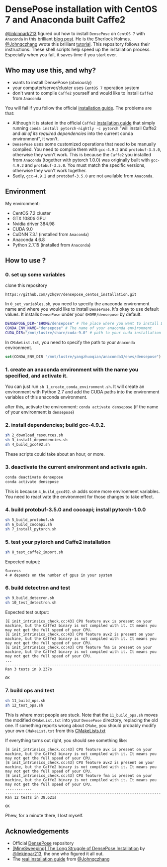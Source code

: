 # DensePose installation with CentOS 7 and Anaconda built Caffe2

[@linkinpark213](https://github.com/linkinpark213) figured out how to install `DensePose` on `CentOS 7` with `Anaconda` in this brilliant [blog post](http://linkinpark213.com/2018/11/18/densepose-minesweeping/). He is the Sherlock Holmes. [@Johnqczhang](https://github.com/Johnqczhang) wrote this brilliant [tutorial](https://github.com/Johnqczhang/densepose_installation). This repository follows their instructions. These shell scripts help speed up the installation process. Especially when you fail, it saves time if you start over.

## Who may use this, and why?

* wants to install DensePose (obviously)
* your computer/server/cluster uses `CentOS 7` operation system 
* don't want to compile `Caffe2` yourself and would like to install `Caffe2` from `Anaconda`

You will fail if you follow the official [installation guide](https://github.com/facebookresearch/DensePose/blob/master/INSTALL.md). The problems are that:

* Although it is stated in the official `Caffe2` [installation guide](https://caffe2.ai/docs/getting-started.html?platform=mac&configuration=prebuilt) that simply running `conda install pytorch-nightly -c pytorch` "will install Caffe2 and _all of its required dependencies_ into the current conda environment", it won't. 
* `DensePose` uses some customized operations that need to be manually compiled. You need to compile them with `gcc-4.9.2` and `protobuf-3.5.0`, otherwise they won't work. This is because the `Caffe2` you installed from `Anaconda` (together with pytorch 1.0.0) was originally built with `gcc-4.9.2` and `protobuf-3.5.0`. You must match the specific versions, otherwise they won't work together.
* Sadly, `gcc-4.9.2` and `protobuf-3.5.0` are not available from `Anaconda`.

## Environment

My environment:
* CentOS 7.2 cluster
* GTX 1080ti GPU
* Nvidia driver 384.98
* CUDA 9.0
* CuDNN 7.3.1 (installed from `Anaconda`)
* Anaconda 4.6.8
* Python 2.7.15 (installed from `Anaconda`)

## How to use ?

### 0. set up some variables

clone this repository
```
https://github.com/yzhq97/densepose_centos_installation.git
```

In `0_set_variables.sh`, you need to specify the anaconda environment name and where you would like to install `DensePose`. It's okay to use default values. It installs `DensePose` under your `$HOME/densepose` by default.

```bash
DENSEPOSE_DIR="$HOME/densepose" # The place where you want to install DensePose
CONDA_ENV_NAME="densepose" # The name of your anaconda environment
CUDA_DIR="/mnt/lustre/share/cuda-9.0" # path to your cuda installation directory
```

In `CMakeList.txt`, you need to specify the path to your `Anaconda` environment.
```cmake
set(CONDA_ENV_DIR "/mnt/lustre/yangzhuoqian/anaconda3/envs/densepose")
```

### 1. create an anaconda environment with the name you specified, and activate it.

You can just run `sh 1_create_conda_environment.sh`. It will create an environment with Python 2.7 and add the CUDA paths into the environment variables of this anaconda environment.

after this, activate the environment: `conda activate densepose` (if the name of your environment is `densepose`)

### 2. install dependencies; build gcc-4.9.2.

```bash
sh 2_download_resources.sh
sh 3_install_dependencies.sh
sh 4_build_gcc492.sh
```
These scripts could take about an hour, or more.

### 3. deactivate the current environment and activate again.

```bash
conda deactivate densepose
conda activate densepose
```
This is because `4_build_gcc492.sh` adds some more environment variables. You need to reactivate the environment for those changes to take effect.

### 4. build protobuf-3.5.0 and cocoapi; install pytorch-1.0.0

```bash
sh 5_build_protobuf.sh
sh 6_build_cocoapi.sh
sh 7_install_pytorch.sh
```

### 5. test your pytorch and Caffe2 installation

```bash
sh 8_test_caffe2_import.sh
```
Expected output:
```
Success
4 # depends on the number of gpus in your system
```

### 6. build detectron and test

```bash
sh 9_build_detecron.sh
sh 10_test_detectron.sh
```
Expected test output:
```
[E init_intrinsics_check.cc:43] CPU feature avx is present on your machine, but the Caffe2 binary is not compiled with it. It means you may not get the full speed of your CPU.
[E init_intrinsics_check.cc:43] CPU feature avx2 is present on your machine, but the Caffe2 binary is not compiled with it. It means you may not get the full speed of your CPU.
[E init_intrinsics_check.cc:43] CPU feature fma is present on your machine, but the Caffe2 binary is not compiled with it. It means you may not get the full speed of your CPU.
...
----------------------------------------------------------------------
Ran 3 tests in 8.237s

OK
```

### 7. build ops and test

```bash
sh 11_build_ops.sh
sh 12_test_ops.sh
```
This is where most people are stuck. Note that the `11_build_ops.sh` moves the modified `CMakeList.txt` into your `DensePose` directory, replacing the old one. If something reports wrong about `CMake`, you should probably modify your own `CMakeList.txt` from this [CMakeLists.txt](https://github.com/Johnqczhang/densepose_installation/blob/master/CMakeLists.txt)

If everything turns out right, you should see something like:
```
[E init_intrinsics_check.cc:43] CPU feature avx is present on your machine, but the Caffe2 binary is not compiled with it. It means you may not get the full speed of your CPU.
[E init_intrinsics_check.cc:43] CPU feature avx2 is present on your machine, but the Caffe2 binary is not compiled with it. It means you may not get the full speed of your CPU.
[E init_intrinsics_check.cc:43] CPU feature fma is present on your machine, but the Caffe2 binary is not compiled with it. It means you may not get the full speed of your CPU.
............
----------------------------------------------------------------------
Ran 12 tests in 38.621s

OK
```

Phew, for a minute there, I lost myself.

## Acknowledgements

* Official [DensePose](https://github.com/facebookresearch/DensePose) repository
* [[MineSweeping] The Long Struggle of DensePose Installation](http://linkinpark213.com/2018/11/18/densepose-minesweeping/) by [@linkinpar213](https://github.com/linkinpark213), the one who figured it all out.
* The [real installation guide](https://github.com/Johnqczhang/densepose_installation) from [@Johnqczhang](https://github.com/Johnqczhang)
